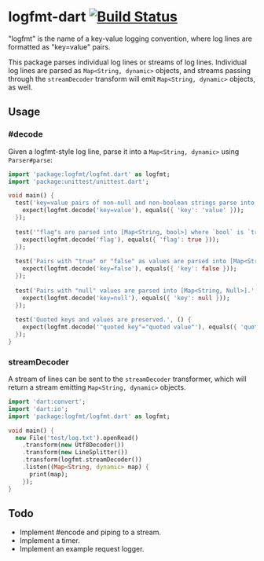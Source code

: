 # logfmt-dart [![Build Status](https://travis-ci.org/jclem/logfmt-dart.svg?branch=master)](https://travis-ci.org/jclem/logfmt-dart)

"logfmt" is the name of a key-value logging convention, where log lines are formatted as "key=value" pairs.

This package parses individual log lines or streams of log lines. Individual log lines are parsed as `Map<String, dynamic>` objects, and streams passing through the `streamDecoder` transform will emit `Map<String, dynamic>` objects, as well.

## Usage

### #decode

Given a logfmt-style log line, parse it into a `Map<String, dynamic>` using `Parser#parse`:

```dart
import 'package:logfmt/logfmt.dart' as logfmt;
import 'package:unittest/unittest.dart';

void main() {
  test('key=value pairs of non-null and non-boolean strings parse into [Map<String, String>].', () {
    expect(logfmt.decode('key=value'), equals({ 'key': 'value' }));
  });
  
  test('"flag"s are parsed into [Map<String, bool>] where `bool` is `true`.', () {
    expect(logfmt.decode('flag'), equals({ 'flag': true }));
  });
  
  test('Pairs with "true" or "false" as values are parsed into [Map<String, bool>], as appropriate.', () {
    expect(logfmt.decode('key=false'), equals({ 'key': false }));
  });
  
  test('Pairs with "null" values are parsed into [Map<String, Null>].', () {
    expect(logfmt.decode('key=null'), equals({ 'key': null }));
  });
  
  test('Quoted keys and values are preserved.', () {
    expect(logfmt.decode('"quoted key"="quoted value"'), equals({ 'quoted key': 'quoted value' }));
  });
}
```

### streamDecoder

A stream of lines can be sent to the `streamDecoder` transformer, which will return a stream emitting `Map<String, dynamic>` objects.

```dart
import 'dart:convert';
import 'dart:io';
import 'package:logfmt/logfmt.dart' as logfmt;

void main() {
  new File('test/log.txt').openRead()
    .transform(new Utf8Decoder())
    .transform(new LineSplitter())
    .transform(logfmt.streamDecoder())
    .listen((Map<String, dynamic> map) {
      print(map);
    });
}
```

## Todo

- Implement #encode and piping to a stream.
- Implement a timer.
- Implement an example request logger.
